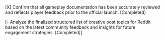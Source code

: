 [X] Confirm that all gameplay documentation has been accurately reviewed and reflects player feedback prior to the official launch. [Completed]

[- Analyze the finalized structured list of creative post topics for Reddit based on the latest community feedback and insights for future engagement strategies. [Completed]]
